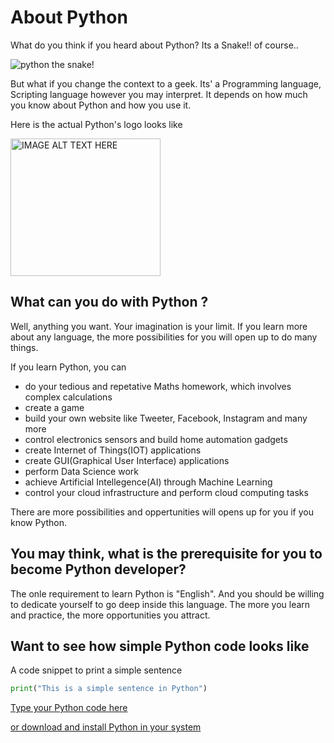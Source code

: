 # About Python

What do you think if you heard about Python?
Its a Snake!! of course..

![python the snake!](https://encrypted-tbn0.gstatic.com/images?q=tbn%3AANd9GcQawOpWPpTBZcJp2ST4Aem9ogSdlPlEgI9Awg&usqp=CAU "Python the Snake!")

But what if you change the context to a geek.
Its' a Programming language, Scripting language however you may interpret. It depends on how much you know about Python and how you use it.

Here is the actual Python's logo looks like

<a href="https://live.staticflickr.com/3763/13541540425_63372041e1_z.jpg 
" target="_blank"><img src="https://live.staticflickr.com/3763/13541540425_63372041e1_z.jpg" 
alt="IMAGE ALT TEXT HERE" width="240" height="220" /></a>


## What can you do with Python ?
Well, anything you want. Your imagination is your limit.
If you learn more about any language, the more possibilities for you will open up to do many things.

If you learn Python, you can
* do your tedious and repetative Maths homework, which involves
  complex calculations
* create a game
* build your own website like Tweeter, Facebook, Instagram and many more
* control electronics sensors and build home automation gadgets 
* create Internet of Things(IOT) applications
* create GUI(Graphical User Interface) applications
* perform Data Science work
* achieve Artificial Intellegence(AI) through Machine Learning 
* control your cloud infrastructure and perform cloud computing tasks
  
There are more possibilities and oppertunities will opens up for you if you know Python.


## You may think, what is the prerequisite for you to become Python developer?
The onle requirement to learn Python is "English".
And you should be willing to dedicate yourself to go deep inside this language.
The more you learn and practice, the more opportunities you attract.


## Want to see how simple Python code looks like
A code snippet to print a simple sentence 
```python
print("This is a simple sentence in Python")
```

[Type your Python code here ](https://repl.it/languages/python3)

[or download and install Python in your system](https://www.python.org/downloads/)